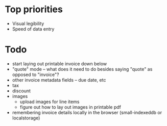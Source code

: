# Top priorities

- Visual legibility
- Speed of data entry

# Todo

- start laying out printable invoice down below
- "quote" mode – what does it need to do besides saying "quote" as opposed to "invoice"?
- other invoice metadata fields – due date, etc
- tax
- discount
- images
	- upload images for line items
	- figure out how to lay out images in printable pdf
- remembering invoice details locally in the browser (small-indexeddb or localstorage)
